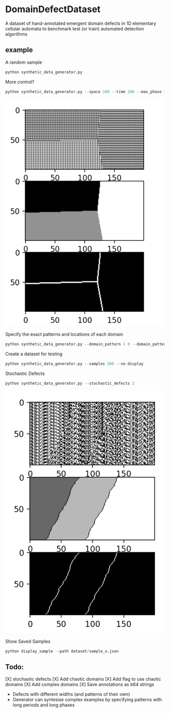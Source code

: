 # DomainDefectDataset
A dataset of hand-annotated emergent domain defects in 1D elementary cellular automata to benchmark test (or train) automated detection algorithms


## example

A random sample
```python
python synthetic_data_generator.py 
```

More control?
```python
python synthetic_data_generator.py --space 100 --time 200 --max_phase 3 --n_domains 3 
```
![](examples/example.png)

Specify the exact patterns and locations of each domain
```python
python synthetic_data_generator.py --domain_pattern 1 0 --domain_pattern 0 1 --domain_centre 10 10 --domain_centre 50 50  
```

Create a dataset for testing
```python
python synthetic_data_generator.py --samples 500 --no-display 
```

Stochastic Defects
```python
python synthetic_data_generator.py --stochastic_defects 2
```
![](examples/example_stochastic.png)

Show Saved Samples
```python
python display_sample --path dataset/sample_n.json
```

## Todo:
[X] stochastic defects
[X] Add chaotic domains
[X] Add flag to use chaotic domains
[X] Add complex domains
[X] Save annotations as b64 strings
- Defects with different widths (and patterns of their own)
- Generator can syntesise complex examples by specifying patterns with long periods and long phases

